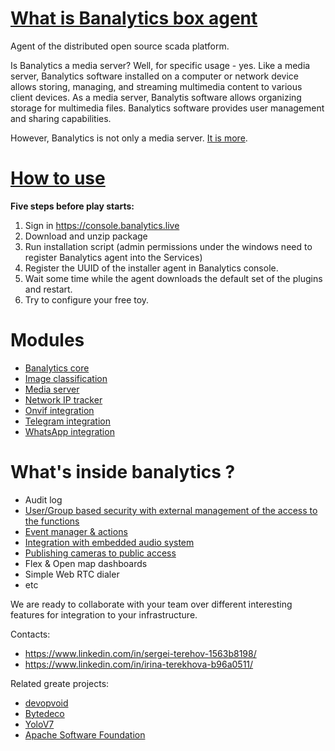 # [What is Banalytics box agent](https://banalytics.live)

Agent of the distributed open source scada platform.

Is Banalytics a media server? Well, for specific usage - yes. Like a media server, Banalytics software installed on a computer or network device allows storing, managing, and streaming multimedia content to various client devices. As a media server, Banalytis software allows organizing storage for multimedia files. Banalytics software provides user management and sharing capabilities.

However, Banalytics is not only a media server. [It is more](https://banalytics.live/?layout=articles.html&anchor=about-banalytics).



# [How to use](https://banalytics.live/?layout=knowledge-base.html&anchor=install-and-register-BanalyticsBox)

**Five steps before play starts:**
1. Sign in https://console.banalytics.live
2. Download and unzip package
3. Run installation script (admin permissions under the windows need to register Banalytics agent into the Services)
4. Register the UUID of the installer agent in Banalytics console.
5. Wait some time while the agent downloads the default set of the plugins and restart.
6. Try to configure your free toy.


# Modules 

- [Banalytics core](https://banalytics.live/?layout=knowledge-base.html&anchor=com.banalytics.box_core)
- [Image classification](https://banalytics.live/?layout=knowledge-base.html&anchor=com.banalytics.box.modules_image-classification-yolo)
- [Media server](https://banalytics.live/?layout=knowledge-base.html&anchor=com.banalytics.box.modules_basic-media)
- [Network IP tracker](https://banalytics.live/?layout=knowledge-base.html&anchor=com.banalytics.box.modules_network-ip-tracker)
- [Onvif integration](https://banalytics.live/?layout=knowledge-base.html&anchor=com.banalytics.box.modules_basic-onvif)
- [Telegram integration](https://banalytics.live/?layout=knowledge-base.html&anchor=com.banalytics.box.modules_telegram-bot)
- [WhatsApp integration](https://banalytics.live/?layout=knowledge-base.html&anchor=com.banalytics.box.modules_whatsapp-bot)


# What's inside banalytics ?
- Audit log
- [User/Group based security with external management of the access to the functions](https://banalytics.live/?layout=knowledge-base.html&anchor=PortalWebRTCIntegrationThing)
- [Event manager & actions](https://banalytics.live/?layout=knowledge-base.html&anchor=EventManagerThing)
- [Integration with embedded audio system](https://banalytics.live/?layout=knowledge-base.html&anchor=LocalAudioPlayerThing)
- [Publishing cameras to public access](https://banalytics.live/?layout=knowledge-base.html&anchor=integrate-camera-to-site)
- Flex & Open map dashboards
- Simple Web RTC dialer
- etc



We are ready to collaborate with your team over different interesting features for integration to your infrastructure.

Contacts:
- https://www.linkedin.com/in/sergei-terehov-1563b8198/
- https://www.linkedin.com/in/irina-terekhova-b96a0511/

Related greate projects:
- [devopvoid](https://github.com/devopvoid/webrtc-java)
- [Bytedeco](http://bytedeco.org/)
- [YoloV7](https://github.com/WongKinYiu/yolov7)
- [Apache Software Foundation](https://www.apache.org/)
